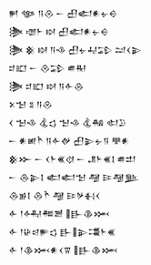 <div class='block'>
<div class='line'>𒂍 𒀲 𒀀𒊮 𒀸 𒌷𒅗𒀭𒉡𒀪</div>
<div class='line'>𒋦 𒌝𒈨 𒊭 𒌷𒅗𒀭𒉡𒀪</div>
<div class='line'>𒋦 𒆜 𒊭 𒀀𒈾 𒌷𒉡𒄷𒁉 𒁺𒌋𒉌</div>
<div class='line'>𒄑𒊬 𒀸 𒊮𒁉 𒌑𒊑</div>
<div class='line'>𒋦 𒄑𒊬 𒊭 𒀀𒅆𒁲</div>
<div class='line'>𒉽𒈠 𒐏 𒀀𒊮</div>
<div class='line'>𒌋 𒈠𒈾 𒆬𒌓 𒈠𒈾 𒆬𒄀 𒊕𒊒</div>
<div class='line'>𒀸 𒀭𒅖𒋻 𒀀𒅆𒉻 𒌷𒉌𒉡𒀀 𒋧𒀭</div>
<div class='line'>𒆜𒁍 𒀸 𒌋𒈨𒌍𒋼 𒀸 𒂗𒈨𒌍𒋙 𒌑𒄥</div>
<div class='line'>𒀸 𒁲𒉌𒋙 𒅗𒅗𒈠 𒆷 𒄿𒆷𒆥</div>
<div class='line'>𒁲𒂊𒋙 𒁲𒋻 𒆷 𒄿𒃻𒈬𒌋</div>
<div class='line'>𒅆 𒁹𒅈𒍣𒍪 𒃲𒆠𒈲</div>
<div class='line'>𒅆 𒁹𒄩𒁀𒊓𒌓 𒃲𒉌𒃮𒈨𒌍</div>
<div class='line'>𒅆 𒁹𒆠𒈲𒀭𒌋𒐊 𒃲𒆠𒈲</div>
</div>